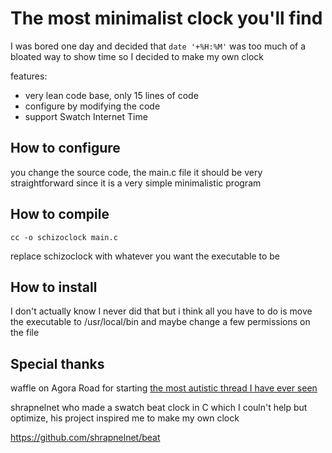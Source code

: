 # The most minimalist clock you'll find

I was bored one day and decided that `date '+%H:%M'` was too
much of a bloated way to show time so I decided to make my
own clock

features:
- very lean code base, only 15 lines of code
- configure by modifying the code
- support Swatch Internet Time

## How to configure

you change the source code, the main.c file it should be very
straightforward since it is a very simple minimalistic program

## How to compile

`cc -o schizoclock main.c`

replace schizoclock with whatever you want the executable to be

## How to install

I don't actually know I never did that but i think all you have
to do is move the executable to /usr/local/bin and maybe change
a few permissions on the file

## Special thanks

waffle on Agora Road for starting [the most autistic thread I 
have ever seen](https://forum.agoraroad.com/index.php?threads/motion-for-agora-road-to-adopt-internet-beat-time.6950/)

shrapnelnet who made a swatch beat clock in C which I couln't
help but optimize, his project inspired me to make my own clock

https://github.com/shrapnelnet/beat
